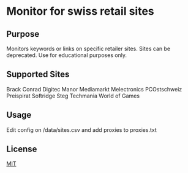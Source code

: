 # Monitor for swiss retail sites

## Purpose

Monitors keywords or links on specific retailer sites. Sites can be deprecated. Use for educational purposes only.

## Supported Sites 
Brack
Conrad
Digitec
Manor
Mediamarkt
Melectronics
PCOstschweiz
Preispirat
Softridge
Steg
Techmania
World of Games

## Usage
Edit config on /data/sites.csv and add proxies to proxies.txt

## License
[MIT](https://choosealicense.com/licenses/mit/)
